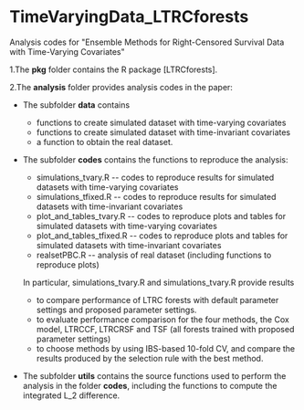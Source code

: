 # TimeVaryingData_LTRCforests
Analysis codes for "Ensemble Methods for Right-Censored Survival Data with Time-Varying Covariates"

1.The **pkg** folder contains the R package [LTRCforests].

2.The **analysis** folder provides analysis codes in the paper:
  - The subfolder **data** contains 
    - functions to create simulated dataset with time-varying covariates
    - functions to create simulated dataset with time-invariant covariates
    - a function to obtain the real dataset.
  - The subfolder **codes** contains the functions to reproduce the analysis:
    - simulations_tvary.R -- codes to reproduce results for simulated datasets with time-varying covariates
    - simulations_tfixed.R -- codes to reproduce results for simulated datasets with time-invariant covariates
    - plot_and_tables_tvary.R -- codes to reproduce plots and tables for simulated datasets with time-varying covariates
    - plot_and_tables_tfixed.R -- codes to reproduce plots and tables for simulated datasets with time-invariant covariates
    - realsetPBC.R -- analysis of real dataset (including functions to reproduce plots)
    
    In particular, simulations_tvary.R and simulations_tvary.R provide results
    - to compare performance of LTRC forests with default parameter settings and proposed parameter settings.
    - to evaluate performance comparison for the four methods, the Cox model, LTRCCF, LTRCRSF and TSF (all forests trained with proposed parameter settings)
    - to choose methods by using IBS-based 10-fold CV, and compare the results produced by the selection rule with the best method. 
  - The subfolder **utils** contains the source functions used to perform the analysis in the folder **codes**, including the functions to compute the integrated L_2 difference. 
  
